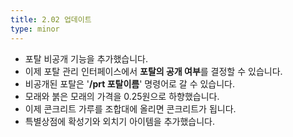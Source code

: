 ```yaml
---
title: 2.02 업데이트
type: minor
---
```


* 포탈 비공개 기능을 추가했습니다.
* 이제 포탈 관리 인터페이스에서 **포탈의 공개 여부**를 결정할 수 있습니다.
* 비공개된 포탈은 '**/prt 포탈이름**' 명령어로 갈 수 있습니다.
* 모래와 붉은 모래의 가격을 0.25원으로 하향했습니다.
* 이제 콘크리트 가루를 조합대에 올리면 콘크리트가 됩니다.
* 특별상점에 확성기와 외치기 아이템을 추가했습니다.